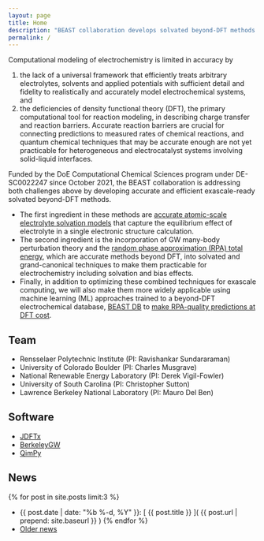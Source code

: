 ```yaml
---
layout: page
title: Home
description: "BEAST collaboration develops solvated beyond-DFT methods for electrochemistry, accelerated by machine learning."
permalink: /
---
```


Computational modeling of electrochemistry is limited in accuracy by
1) the lack of a universal framework that efficiently treats arbitrary electrolytes, solvents and applied potentials with sufficient detail and fidelity to realistically and accurately model electrochemical systems, and
2) the deficiencies of density functional theory (DFT), the primary computational tool for reaction modeling, in describing charge transfer and reaction barriers.
Accurate reaction barriers are crucial for connecting predictions to measured rates of chemical reactions, and quantum chemical techniques that may be accurate enough are not yet practicable for heterogeneous and electrocatalyst systems involving solid-liquid interfaces.

Funded by the DoE Computational Chemical Sciences program under DE-SC0022247 since October 2021, the BEAST collaboration is addressing both challenges above by developing accurate and efficient exascale-ready solvated beyond-DFT methods.

+ The first ingredient in these methods are [accurate atomic-scale electrolyte solvation models](/thrust1) that capture the equilibrium effect of electrolyte in a single electronic structure calculation.
+ The second ingredient is the incorporation of GW many-body perturbation theory and the [random phase approximation (RPA) total energy](/thrust2), which are accurate methods beyond DFT, into solvated and grand-canonical techniques to make them practicable for electrochemistry including solvation and bias effects.
+ Finally, in addition to optimizing these combined techniques for exascale computing, we will also make them more widely applicable using machine learning (ML) approaches trained to a beyond-DFT electrochemical database, [BEAST DB](https://beastdb.nrel.gov) to [make RPA-quality predictions at DFT cost](/thrust3).

## Team

+ Rensselaer Polytechnic Institute (PI: Ravishankar Sundararaman)
+ University of Colorado Boulder (PI: Charles Musgrave)
+ National Renewable Energy Laboratory (PI: Derek Vigil-Fowler)
+ University of South Carolina (PI: Christopher Sutton)
+ Lawrence Berkeley National Laboratory (PI: Mauro Del Ben)

## Software

+ [JDFTx](http://jdftx.org)
+ [BerkeleyGW](https://berkeleygw.org)
+ [QimPy](https://qimpy.org)

## News

{% for post in site.posts limit:3 %}
+ {{ post.date | date: "%b %-d, %Y" }}: [ {{ post.title }} ]( {{ post.url | prepend: site.baseurl }} )
{% endfor %}
+ [Older news](/news/)
